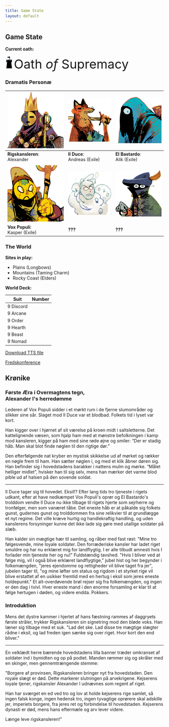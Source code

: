```yaml
---
title: Game State
layout: default
---
```


## Game State

**Current oath:**

<img src="assets/images/supremacy.png" style="height:40px;" /> <span style="font-size: 40px;"> <span class="goudy-capital">O</span>ath _of_ <span class="goudy-capital">S</span>upremacy</span>

<!-- Oath storage:
<img src="assets/images/people.png" style="height:40px;" /> <span style="font-size: 40px;"> <span class="goudy-capital">O</span>ath _of_ <span class="goudy-capital">T</span>he <span class="goudy-capital">P</span>eople</span>

<img src="assets/images/devotion.png" style="height:40px;" /> <span style="font-size: 40px;"> <span class="goudy-capital">O</span>ath _of_ <span class="goudy-capital">D</span>evotion</span>

<img src="assets/images/protection.png" style="height:40px;" /> <span style="font-size: 40px;"> <span class="goudy-capital">O</span>ath _of_ <span class="goudy-capital">S</span>anctuary</span>
-->

### Dramatis Personæ

|<img src="assets/images/chancellor-portrait.jpg" class="portrait"/>|<img src="assets/images/red-portrait.png" class="portrait"/>|<img src="assets/images/blue-portrait.png"  class="portrait"/>|
|---|---|---|
|**Rigskansleren**: <br />Alexander| **Il Duce**: <br />Andreas (Exile) |**El Bastardo**: <br />Alik (Exile)|
| | | |
|<img src="assets/images/yellow-portrait.png" class="portrait"/>|<img src="assets/images/white-portrait.png" class="portrait"/>|<img src="assets/images/black-portrait.png"  class="portrait"/>|
|**Vox Populi**: <br />Kasper (Exile)|**???**|**???**|

### The World

**Sites in play:** 
- Plains (Longbows)
- Mountains (Taming Charm)
- Rocky Coast (Elders)

**World Deck:** 

|Suit|Number|
|---|---|
|9 Discord| <span class="counter" data-count="9" data-imgsrc="assets/images/suit-discord.png" ></span>|
|9 Arcane| <span class="counter" data-count="9" data-imgsrc="assets/images/suit-arcane.png" ></span>|
|9 Order| <span class="counter" data-count="9" data-imgsrc="assets/images/suit-order.png" ></span>|
|9 Hearth| <span class="counter" data-count="9" data-imgsrc="assets/images/suit-hearth.png" ></span>|
|9 Beast| <span class="counter" data-count="9" data-imgsrc="assets/images/suit-beast.png" ></span>|
|9 Nomad| <span class="counter" data-count="9" data-imgsrc="assets/images/suit-nomad.png" ></span>|

[Download TTS file](tts-file)

[Fredskonference](https://andbm.github.com/oath-chronicle/peace-conference)

## Krønike

### Første Æra i Overmagtens tegn, <br/> Alexander I's herredømme
Lederen af Vox Populi sidder i et mørkt rum i de fjerne slumområder og slikker sine sår. Slaget mod Il Duce var et blodbad. Folkets tid i lyset var kort.

Han kigger over i hjørnet af sit værelse på kroen midt i saltsletterne. Det kattelignende væsen, som hjalp ham med at mønstre befolkningen i kamp mod kansleren, kigger på ham med sine røde øjne og smiler: “Der er stadig håb. Man skal blot finde nøglen til den rigtige dør.”

Den efterfølgende nat kryber en mystisk skikkelse ud af mørket og rækker en nøgle frem til ham. Han sætter nøglen i, og med et klik åbner døren sig. Han befinder sig i hovedstadens barakker i nattens mulm og mørke. “Målet helliger midlet”, hvisker han til sig selv, mens han mærker det varme blod pible ud af halsen på den sovende soldat.

---

Il Duce tager sig til hovedet. Eksil!? Efter lang tids tro tjeneste i rigets udkant, efter at have nedkæmpet Vox Populi's oprør og El Bastardo's trolddom vendte Il Duce nu ikke tilbage til rigets hjerte som sejrherre og tronfølger, men som vanæret tåbe. Det eneste håb er at påkalde sig folkets gunst, gudernes gunst og trolddommen fra sine relikvier til at grundlægge et nyt regime. Det ville kræve hurtig og handlekraftig handling, og uden kanslerens forsyninger kunne det ikke lade sig gøre med utallige soldater på slæb.

Han kalder sin mægtige hær til samling, og råber med fast røst: "Mine tro følgesvende, mine loyale soldater. Den forræderiske kansler har ladet riget smuldre og har nu erklæret mig for landflygtig. I er alle tilbudt amnesti hvis I forlader min tjeneste her og nu!" Fuldstændig tavshed. "Hvis I bliver ved at følge mig, vil I også blive erklæret landflygtige," jubel hist og her begynder i folkemængden, "jeres ejendomme og rettigheder vil blive taget fra jer", jubelen tager til, "og mine løfter om status og rigdom i et styrket rige vil blive erstattet af en usikker fremtid med en hertug i eksil som jeres eneste holdepunkt." Et alt-overdøvende brøl rejser sig fra folkemængden, og ingen er den dag i tvivl. Hver eneste mand i den enorme forsamling er klar til at følge hertugen i døden, og videre endda. Pokkers.

### Introduktion
Mens det dystre kammer i hjertet af hans fæstning rammes af daggryets første stråler, trykker Rigskansleren sin signetring mod den bløde voks. Han læner sig tilbage med et suk. "Lad det ske. Lad disse tre mægtige slægter rådne i eksil, og lad freden igen sænke sig over riget. Hvor kort den end bliver."

---

En velklædt herre bærende hovedstadens lilla banner træder omkranset af soldater ind i bymidten og op på podiet. Manden rømmer sig og skråler med en skinger, men gennemtrængende stemme:

"Borgere af provinsen, Rigskansleren bringer nyt fra hovedstaden. Den royale slægt er død. Dette markerer slutningen på arvekrigene. Kejserens loyale tjener, rigskansler Alexander I udnævnes som regent af riget.

Han har sværget en ed ved tro og lov at holde kejserens rige samlet, så ingen falsk konge, ingen hedensk tro, ingen tyvagtige oprørere skal adskille jer, imperiets borgere, fra jeres ret og forbindelse til hovedstaden. Kejserens dynasti er død, mens hans eftermæle og arv lever videre.

Længe leve rigskansleren!"

<!--
In the dimly lit room of his stronghold, a glint of dawn peeking through the window, the chancellor hesitates a moment, then presses his seal against the molten wax. He leans back with a sigh. "It is done, then. Let these three great houses rot in exile, and let there be peace once more. However brief it may be."
-->
